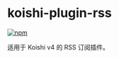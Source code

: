 # koishi-plugin-rss
 
[![npm](https://img.shields.io/npm/v/koishi-plugin-rss?style=flat-square)](https://www.npmjs.com/package/koishi-plugin-rss)

适用于 Koishi v4 的 RSS 订阅插件。

